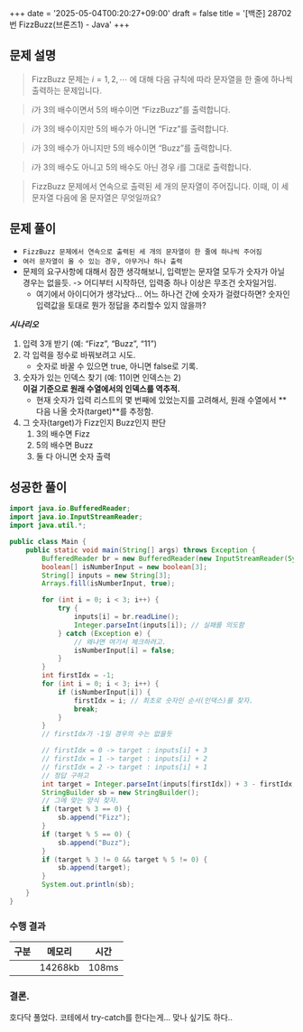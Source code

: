 +++
date = '2025-05-04T00:20:27+09:00'
draft = false
title = '[백준] 28702번 FizzBuzz(브론즈1) - Java'
+++


## 문제 설명
> FizzBuzz 문제는
$i = 1, 2, \cdots$ 에 대해 다음 규칙에 따라 문자열을 한 줄에 하나씩 출력하는 문제입니다.

>$i$가
$3$의 배수이면서
$5$의 배수이면 “FizzBuzz”를 출력합니다.
 

>$i$가
$3$의 배수이지만
$5$의 배수가 아니면 “Fizz”를 출력합니다.
 

>$i$가
$3$의 배수가 아니지만
$5$의 배수이면 “Buzz”를 출력합니다.
 

>$i$가
$3$의 배수도 아니고
$5$의 배수도 아닌 경우
$i$를 그대로 출력합니다.


>FizzBuzz 문제에서 연속으로 출력된 세 개의 문자열이 주어집니다. 이때, 이 세 문자열 다음에 올 문자열은 무엇일까요?

## 문제 풀이
- `FizzBuzz 문제에서 연속으로 출력된 세 개의 문자열이 한 줄에 하나씩 주어짐`
- `여러 문자열이 올 수 있는 경우, 아무거나 하나 출력`
- 문제의 요구사항에 대해서 잠깐 생각해보니, 입력받는 문자열 모두가 숫자가 아닐 경우는 없을듯. -> 어디부터 시작하던, 입력중 하나 이상은 무조건 숫자일거임.
    - 여기에서 아이디어가 생각났다... 어느 하나건 간에 숫자가 걸렸다하면? 숫자인 입력값을 토대로 뭔가 정답을 추리할수 있지 않을까?

**<i>시나리오</i>**
1.	입력 3개 받기 (예: “Fizz”, “Buzz”, “11”)
2.	각 입력을 정수로 바꿔보려고 시도.
    - 숫자로 바꿀 수 있으면 true, 아니면 false로 기록.
4.	숫자가 있는 인덱스 찾기 (예: 11이면 인덱스는 2) <br/>
**이걸 기준으로 원래 수열에서의 인덱스를 역추적.**
    - 현재 숫자가 입력 리스트의 몇 번째에 있었는지를 고려해서, 원래 수열에서 **다음 나올 숫자(target)**를 추정함.
5.	그 숫자(target)가 Fizz인지 Buzz인지 판단
    1.	3의 배수면 Fizz
    2.	5의 배수면 Buzz
    3.	둘 다 아니면 숫자 출력


## 성공한 풀이
```java
import java.io.BufferedReader;
import java.io.InputStreamReader;
import java.util.*;

public class Main {
    public static void main(String[] args) throws Exception {
        BufferedReader br = new BufferedReader(new InputStreamReader(System.in));
        boolean[] isNumberInput = new boolean[3];
        String[] inputs = new String[3];
        Arrays.fill(isNumberInput, true);

        for (int i = 0; i < 3; i++) {
            try {
                inputs[i] = br.readLine();
                Integer.parseInt(inputs[i]); // 실패를 의도함
            } catch (Exception e) {
                // 왜냐면 여기서 체크하려고.
                isNumberInput[i] = false;
            }
        }
        int firstIdx = -1;
        for (int i = 0; i < 3; i++) {
            if (isNumberInput[i]) {
                firstIdx = i; // 최초로 숫자인 순서(인덱스)를 찾자.
                break;
            }
        }
        // firstIdx가 -1일 경우의 수는 없을듯

        // firstIdx = 0 -> target : inputs[i] + 3
        // firstIdx = 1 -> target : inputs[i] + 2
        // firstIdx = 2 -> target : inputs[i] + 1
        // 정답 구하고
        int target = Integer.parseInt(inputs[firstIdx]) + 3 - firstIdx;
        StringBuilder sb = new StringBuilder();
        // 그에 맞는 양식 찾자.
        if (target % 3 == 0) {
            sb.append("Fizz");
        }
        if (target % 5 == 0) {
            sb.append("Buzz");
        }
        if (target % 3 != 0 && target % 5 != 0) {
            sb.append(target);
        }
        System.out.println(sb);
    }
}
```
### 수행 결과
|구분|메모리|시간|
|--|--|--|
| |14268kb|108ms|


### 결론.
호다닥 풀었다. 코테에서 try-catch를 한다는게... 맞나 싶기도 하다..
